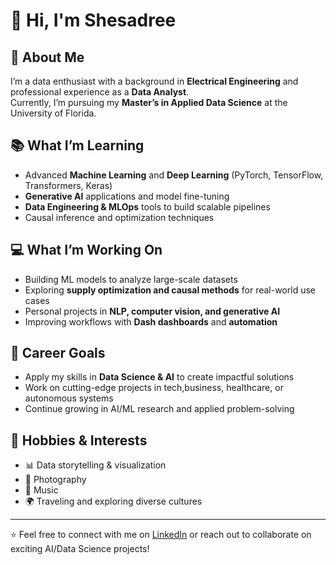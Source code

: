 # 👾 Hi, I'm Shesadree  

## 🚀 About Me  
I’m a data enthusiast with a background in **Electrical Engineering** and professional experience as a **Data Analyst**.  
Currently, I’m pursuing my **Master’s in Applied Data Science** at the University of Florida.  

## 📚 What I’m Learning  
- Advanced **Machine Learning** and **Deep Learning** (PyTorch, TensorFlow, Transformers, Keras)  
- **Generative AI** applications and model fine-tuning  
- **Data Engineering & MLOps** tools to build scalable pipelines  
- Causal inference and optimization techniques  

## 💻 What I’m Working On  
- Building ML models to analyze large-scale datasets  
- Exploring **supply optimization and causal methods** for real-world use cases  
- Personal projects in **NLP, computer vision, and generative AI**  
- Improving workflows with **Dash dashboards** and **automation**  

## 🎯 Career Goals  
- Apply my skills in **Data Science & AI** to create impactful solutions  
- Work on cutting-edge projects in tech,business, healthcare, or autonomous systems  
- Continue growing in AI/ML research and applied problem-solving  

## 🎨 Hobbies & Interests  
- 📊 Data storytelling & visualization  
- 📸 Photography  
- 🎵 Music  
- 🌍 Traveling and exploring diverse cultures  

---

⭐️ Feel free to connect with me on [LinkedIn](www.linkedin.com/in/p-shesadree-b066ab203) or reach out to collaborate on exciting AI/Data Science projects!  
